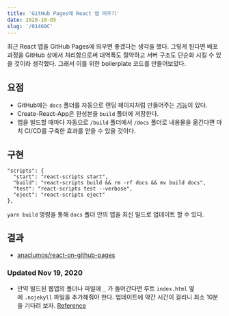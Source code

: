 ```yaml
---
title: 'GitHub Pages에 React 앱 띄우기'
date: 2020-10-05
slug: '/01460C'
---
```


최근 React 앱을 GitHub Pages에 띄우면 좋겠다는 생각을 했다. 그렇게 된다면 배포 과정을 GitHub 상에서 처리함으로써 대역폭도 절약하고 서버 구조도 단순화 시킬 수 있을 것이라 생각했다. 그래서 이를 위한 boilerplate 코드를 만들어보았다.

## 요점

- GitHub에는 `docs` 폴더를 자동으로 랜딩 페이지처럼 만들어주는 [기능](https://pages.github.com/)이 있다.
- Create-React-App은 완성본을 `build` 폴더에 저장한다.
- 앱을 빌드할 때마다 자동으로 `/build` 폴더에서 `/docs` 폴더로 내용물을 옮긴다면 마치 CI/CD를 구축한 효과를 얻을 수 있을 것이다.

## 구현

```
"scripts": {
  "start": "react-scripts start",
  "build": "react-scripts build && rm -rf docs && mv build docs",
  "test": "react-scripts test --verbose",
  "eject": "react-scripts eject"
},
```

`yarn build` 명령을 통해 `docs` 폴더 안의 앱을 최신 빌드로 업데이트 할 수 있다.

## 결과

- [anaclumos/react-on-github-pages](https://github.com/anaclumos/react-on-github-pages)

### Updated Nov 19, 2020

- 만약 빌드된 웹앱의 폴더나 파일에 `_` 가 들어간다면 루트 `index.html` 옆에 `.nojekyll` 파일을 추가해줘야 한다. 업데이트에 약간 시간이 걸리니 최소 10분을 기다려 보자. [Reference](https://github.blog/2009-12-29-bypassing-jekyll-on-github-pages/)
